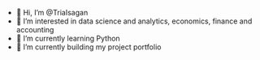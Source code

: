 - 👋 Hi, I’m @TriaIsagan
- 👀 I’m interested in data science and analytics, economics, finance and accounting
- 🌱 I’m currently learning Python
- 💞️ I’m currently building my project portfolio

<!---
TriaIsagan/TriaIsagan is a ✨ special ✨ repository because its `README.md` (this file) appears on your GitHub profile.
You can click the Preview link to take a look at your changes.
--->
